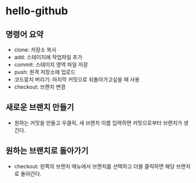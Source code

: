 # hello-github

## 명령어 요약
- clone: 저장소 복사 
- add: 스테이지에 작업파일 추가
- commit: 스테이지 영역 파일 저장 
- push: 원격 저장소에 업로드
- 코드뭉치 버리기: 마지막 커밋으로 되돌아가고싶을 때 사용
- checkout: 브랜치 변경

## 새로운 브랜치 만들기 
- 원하는 커밋을 만들고 우클릭, 새 브랜치 이름 입력하면 커밋으로부터 브랜치가 생긴다.

## 원하는 브랜치로 돌아가기
- checkout: 왼쪽의 브랜치 메뉴에서 브랜치를 선택하고 더블 클릭하면 해당 브랜치로 돌아간다.